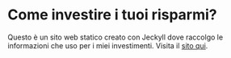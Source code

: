 # Come investire i tuoi risparmi?

Questo è un sito web statico creato con Jeckyll dove raccolgo le informazioni che uso per i miei investimenti. Visita il [sito qui](https://sasadangelo.github.io/investire/).
